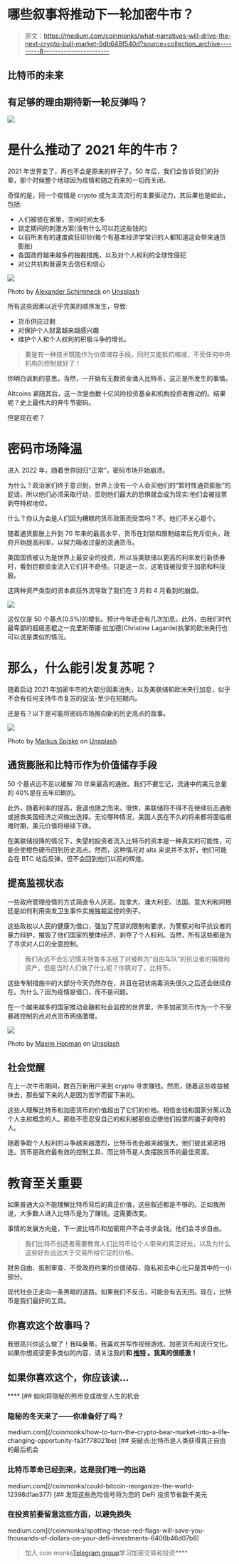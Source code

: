 # 哪些叙事将推动下一轮加密牛市？

> 原文：<https://medium.com/coinmonks/what-narratives-will-drive-the-next-crypto-bull-market-9db648f540d?source=collection_archive---------8----------------------->

## 比特币的未来

## 有足够的理由期待新一轮反弹吗？

![](img/66192e4ca142996c6cb007ec1b64ef4d.png)

# 是什么推动了 2021 年的牛市？

2021 年世界变了，再也不会是原来的样子了。50 年后，我们会告诉我们的孙辈，那个时候整个地球因为疫情和随之而来的一切而关闭。

奇怪的是，同一个疫情是 crypto 成为主流流行的主要驱动力，其后果也是如此，包括:

*   人们被锁在家里，空闲时间太多
*   锁定期间的刺激方案(没有什么可以花这些钱的)
*   以前所未有的速度疯狂印钞(每个有基本经济学常识的人都知道这会带来通货膨胀)
*   各国政府越来越多的独裁措施，以及对个人权利的全球性侵犯
*   对公共机构普遍失去信任和信心

![](img/4be061292bc1bbd1f1f33f19c6f99def.png)

Photo by [Alexander Schimmeck](https://unsplash.com/@alschim?utm_source=medium&utm_medium=referral) on [Unsplash](https://unsplash.com?utm_source=medium&utm_medium=referral)

所有这些因素以近乎完美的顺序发生，导致:

*   货币供应过剩
*   对保护个人财富越来越感兴趣
*   维护个人和个人权利的积极斗争的增长。

> 要是有一种技术既能作为价值储存手段，同时又能抵抗缩减，不受任何中央机构的控制就好了！

你明白讽刺的意思。当然，一开始有无数资金涌入比特币，这正是所发生的事情。

Altcoins 紧随其后，这一次是由数十亿风险投资基金和机构投资者推动的。结果呢？史上最伟大的奔牛节密码。

但是现在呢？

# 密码市场降温

进入 2022 年，随着世界回归“正常”，密码市场开始崩溃。

为什么？政治家们终于意识到，世界上没有一个人会买他们的“暂时性通货膨胀”的屁话，所以他们必须采取行动，否则他们最大的恐惧就会成为现实:他们会被投票剥夺特权地位。

什么？你认为会是人们因为糟糕的货币政策而受苦吗？不，他们不关心那个。

随着通货膨胀上升到 70 年来的最高水平，货币在封锁和限制结束后充斥街头，政府开始提高利率，以努力吸收过量的流通货币。

美国国债被认为是世界上最安全的投资，所以当美联储以更高的利率发行新债券时，看到巨额资金流入它们并不奇怪。只是这一次，这笔钱被投资于加密和科技股。

这两种资产类型的资本疯狂外流导致了我们在 3 月和 4 月看到的崩盘。

![](img/6b9d382caf60138b947cedf67cbcaeb6.png)

这仅仅是 50 个基点(0.5%)的增长。预计今年还会有几次加息。此外，由我们时代最卑鄙的超级恶棍之一克里斯蒂娜·拉加德(Christine Lagarde)执掌的欧洲央行也可以说是类似的情况。

# 那么，什么能引发复苏呢？

随着启动 2021 年加密牛市的大部分因素消失，以及美联储和欧洲央行加息，似乎不会有任何支持牛市复苏的说法-至少在短期内。

还是有？以下是可能将密码市场推向新的历史高点的故事。

![](img/daa2b8fa8f2033feae0520e15991ac8a.png)

Photo by [Markus Spiske](https://unsplash.com/@markusspiske?utm_source=medium&utm_medium=referral) on [Unsplash](https://unsplash.com?utm_source=medium&utm_medium=referral)

## 通货膨胀和比特币作为价值储存手段

50 个基点远不足以缓解 70 年来最高的通胀。我们不要忘记，流通中的美元总量的 40%是在去年印刷的。

此外，随着利率的提高，衰退也随之而来。很快，美联储将不得不在继续抗击通胀或拯救美国经济之间做出选择。无论哪种情况，美国人民在不久的将来都将面临艰难时期，美元价值将继续下跌。

在美联储投降的情况下，失望的投资者流入比特币的资本是一种真实的可能性，可能会使橙色硬币回到历史高点。然而，这种情况对 alts 来说并不太好，他们可能会在 BTC 站后反弹，但不会回到他们以前的辉煌。

## 提高监视状态

一些政府管理疫情的方式简直令人厌恶。加拿大、澳大利亚、法国、意大利和阿根廷是如何利用突发卫生事件实施独裁监控的例子。

这些政权以人民的健康为借口，强加了荒谬的限制和要求，为警察对和平抗议者的暴力辩护，摧毁了他们国家的整体经济，剥夺了个人权利。当然，所有这些都是为了寻求对人口的全面控制。

> 我们永远不会忘记懦夫特鲁多冻结了对被称为“自由车队”的抗议者的捐赠和资产。但是当时人们做了什么呢？你猜对了，比特币。

这些专制措施中的大部分今天仍然存在，并且在冠状病毒消失很久之后还会继续存在。为什么？因为疫情是借口，而不是问题。

在一个越来越多的国家推动金融和社会监控的世界里，许多加密货币作为一个不受暴政控制的点对点货币网络激增。

![](img/a1b7c08cc45594945234678daa3a2c7f.png)

Photo by [Maxim Hopman](https://unsplash.com/@nampoh?utm_source=medium&utm_medium=referral) on [Unsplash](https://unsplash.com?utm_source=medium&utm_medium=referral)

## 社会觉醒

在上一次牛市期间，数百万新用户来到 crypto 寻求赚钱。然而，随着这些收益被抹去，那些留下来的人是因为哲学而留下来的。

这些人理解比特币和加密货币的价值超出了它们的价格。相信金钱和国家分离以及个人主权概念的人。那些不愿忍受自己的权利被那些迫使他们投票的骗子剥夺的人。

随着争取个人权利的斗争越来越激烈，比特币也会越来越强大。他们彼此紧密相连。货币是政府最有效的控制工具，而比特币是人类摆脱货币的最佳资源。

# 教育至关重要

如果普通大众不能理解比特币背后的真正价值，这些叙述都是不够的。正如我所说，大多数人进入比特币是为了赚钱。这需要改变。

事情的发展方向是，下一波比特币和加密用户不会寻求金钱。他们会寻求自由。

> 我们比特币创造者需要教育人们比特币给个人带来的真正好处，以及为什么这些好处远远大于交易所给它定的价格。

财务自由、抵制审查、不受政府约束的价值储存、隐私和去中心化只是其中的一小部分。

现代社会正走向一条黑暗的道路。如果我们不反击，可能会有去无回。现在，比特币是我们最好的工具。

## 你喜欢这个故事吗？

我很高兴你这么做了！我叫桑蒂。我喜欢并写作视频游戏、加密货币和流行文化。如果你想阅读更多类似的内容，请关注我的[](https://santiagoschw.medium.com/)****和 [**推特**](https://twitter.com/SantiagoSchw_) 。我真的很感激！****

## ****如果你喜欢这个，你应该读…****

****[](/coinmonks/how-to-turn-the-crypto-bear-market-into-a-life-changing-opportunity-fa3f778021be) [## 如何将隐秘的熊市变成改变人生的机会

### 隐秘的冬天来了——你准备好了吗？

medium.com](/coinmonks/how-to-turn-the-crypto-bear-market-into-a-life-changing-opportunity-fa3f778021be) [](/coinmonks/could-bitcoin-reorganize-the-world-12398d1ae377) [## 突破点:比特币是人类获得真正自由的最后机会

### 比特币革命已经到来，这是我们唯一的出路

medium.com](/coinmonks/could-bitcoin-reorganize-the-world-12398d1ae377) [](/coinmonks/spotting-these-red-flags-will-save-you-thousands-of-dollars-on-your-defi-investments-6406b46d07b8) [## 发现这些危险信号将为您的 DeFi 投资节省数千美元

### 在投资前要留意这些方面，以避免损失

medium.com](/coinmonks/spotting-these-red-flags-will-save-you-thousands-of-dollars-on-your-defi-investments-6406b46d07b8) 

> 加入 coin monks[Telegram group](https://t.me/joinchat/Trz8jaxd6xEsBI4p)学习加密交易和投资****